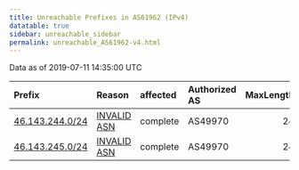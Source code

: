```yaml
---
title: Unreachable Prefixes in AS61962 (IPv4)
datatable: true
sidebar: unreachable_sidebar
permalink: unreachable_AS61962-v4.html
---
```


Data as of 2019-07-11 14:35:00 UTC


<div class="datatable-begin"></div>

| Prefix                                                   | Reason                                                                                                 | affected   | Authorized AS   |   MaxLength | Anchor                                         |   unreachable /24s |
|:---------------------------------------------------------|:-------------------------------------------------------------------------------------------------------|:-----------|:----------------|------------:|:-----------------------------------------------|-------------------:|
| [46.143.244.0/24](https://stat.ripe.net/46.143.244.0/24) | [INVALID ASN](https://rpki-validator.ripe.net/announcement-preview?asn=AS61962&prefix=46.143.244.0/24) | complete   | AS49970         |          24 | [RIPE](unreachable_RIPE_NCC_RPKI_Root-v4.html) |                  1 |
| [46.143.245.0/24](https://stat.ripe.net/46.143.245.0/24) | [INVALID ASN](https://rpki-validator.ripe.net/announcement-preview?asn=AS61962&prefix=46.143.245.0/24) | complete   | AS49970         |          24 | [RIPE](unreachable_RIPE_NCC_RPKI_Root-v4.html) |                  1 |

<div class="datatable-end"></div>